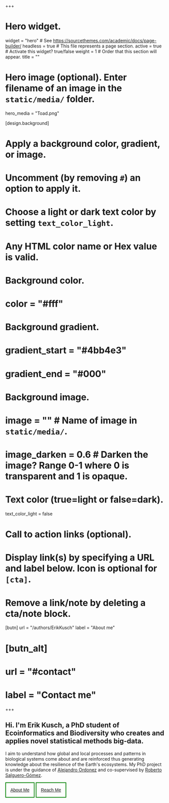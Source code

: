 +++
# Hero widget.
widget = "hero"  # See https://sourcethemes.com/academic/docs/page-builder/
headless = true  # This file represents a page section.
active = true # Activate this widget? true/false
weight = 1  # Order that this section will appear.
title = ""

# Hero image (optional). Enter filename of an image in the `static/media/` folder.
hero_media = "Toad.png"

[design.background]
  # Apply a background color, gradient, or image.
  #   Uncomment (by removing `#`) an option to apply it.
  #   Choose a light or dark text color by setting `text_color_light`.
  #   Any HTML color name or Hex value is valid.

  # Background color.
  # color = "#fff"
  
  # Background gradient.
  # gradient_start = "#4bb4e3"
  # gradient_end = "#000"
  
  # Background image.
  # image = ""  # Name of image in `static/media/`.
  # image_darken = 0.6  # Darken the image? Range 0-1 where 0 is transparent and 1 is opaque.

  # Text color (true=light or false=dark).
  text_color_light = false

# Call to action links (optional).
#   Display link(s) by specifying a URL and label below. Icon is optional for `[cta]`.
#   Remove a link/note by deleting a cta/note block.
[butn]
  url = "/authors/ErikKusch"
  label = "About me"
  
# [butn_alt]
#   url = "#contact"
#   label = "Contact me"

+++

## Hi. I'm **Erik Kusch**, a PhD student of **Ecoinformatics and Biodiversity** who creates and applies novel statistical methods big-data.  

I aim to understand how global and local processes and patterns in biological systems come about and are reinforced thus generating knowledge about the resilience of the Earth's ecosystems. My PhD project is under the guidance of [Alejandro Ordonez](https://pure.au.dk/portal/en/persons/alejandro-ordonez-gloria(93af1df3-ce78-48c3-94fa-2317fa00bd4a).html) and co-supervised by [Roberto Salguero-Gómez](https://www.zoo.ox.ac.uk/people/dr-rob-salguero-gomez). 

<style>
.butn {
  background-color: inherit;
  padding: 14px;
  border-radius: 0px;
  border-width: 2px;
  border-style: solid;
  border-color: green;
  font-size: inherit;
  cursor: pointer;
  display: inline-block;
}

/* On mouse-over */
.butn:hover {background: #eee;}

.success {background-color: forestgreen;}
.info {background-color: #67da6f;}
.warning {background-color: orange;}
.danger {background-color: red;}
.default {background-color: inherit;}

}
</style>


<button class="butn default">[About Me](about)</button>
<button class="butn default">[Reach Me](contact)</button>